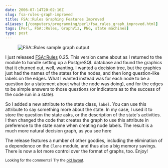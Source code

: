 ```yaml
--- 
date: 2006-07-14T20:02:16Z
slug: fsa-rules-graph-improved
title: FSA::Rules Graphing Features Improved
aliases: [/computers/programming/perl/fsa_rules_graph_improved.html]
tags: [Perl, FSA::Rules, GraphViz, PNG, state machines]
type: post
---
```


<figure><img src="/2006/07/fsa-rules-graph-improved/fsa_rules_sample.png" alt="FSA::Rules sample graph output" /></figure>

<p>I just released <a href="http://search.cpan.org/dist/FSA-Rules/" title="FSA::Rules on CPAN">FSA::Rules</a> 0.25. This version came about as I
returned to the module to handle setting up a PostgreSQL database and found
the graphics that it churned out, well, wanting. I wanted a decision tree, but
the graphics just had the names of the states for the nodes, and then long
question-like labels on the edges. What I wanted instead was for each node to
be a question (or a statement about what the node was doing), and for the
edges to be simple answers to those questions (or indicators as to the success
of the code run in a state).</p>

<p>So I added a new attribute to the state class, <code>label</code>. You can
use this attribute to say something more about the state. In my case, I used
it to store the question the state asks, or the description of the state's
activities. I then changed the code that creates the graph to use this
attribute in preference to the state name when creating node labels. The
result is a much more natural decision graph, as you see here</p>

<p>The release features a number of other goodies, including the elimination
of a dependence on the <code>Clone</code> module, and thus also a big memory
savings. There is now a lot more control over the format of graphs, too.
Enjoy!</p>

<p class="past"><small>Looking for the comments? Try the <a rel="nofollow" href="//past.justatheory.com/computers/programming/perl/fsa_rules_graph_improved.html">old layout</a>.</small></p>
